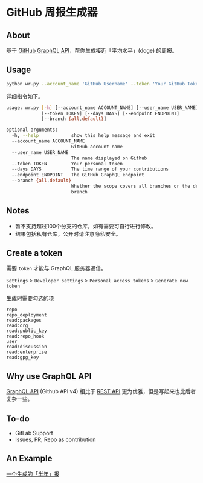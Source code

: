 # GitHub 周报生成器

## About
基于 [GitHub GraphQL API](https://docs.github.com/en/graphql)，帮你生成接近「平均水平」(doge) 的周报。


## Usage

```bash
python wr.py --account_name 'GitHub Username' --token 'Your GitHub Token' 
```

详细指令如下。


```bash
usage: wr.py [-h] [--account_name ACCOUNT_NAME] [--user_name USER_NAME]
             [--token TOKEN] [--days DAYS] [--endpoint ENDPOINT]
             [--branch {all,default}]

optional arguments:
  -h, --help            show this help message and exit
  --account_name ACCOUNT_NAME
                        GitHub account name
  --user_name USER_NAME
                        The name displayed on Github
  --token TOKEN         Your personal token
  --days DAYS           The time range of your contributions
  --endpoint ENDPOINT   The GitHub GraphQL endpoint
  --branch {all,default}
                        Whether the scope covers all branches or the default
                        branch
```

## Notes

- 暂不支持超过100个分支的仓库，如有需要可自行进行修改。
- 结果包括私有仓库，公开时请注意隐私安全。


## Create a token

需要 `token` 才能与 GraphQL 服务器通信。

`Settings` > `Developer settings` > `Personal access tokens` > `Generate new token`

生成时需要勾选的项
```
repo
repo_deployment
read:packages
read:org
read:public_key
read:repo_hook
user
read:discussion
read:enterprise
read:gpg_key
```


## Why use GraphQL API

[GraphQL API](https://docs.github.com/en/graphql) (Github API v4) 相比于 [REST API](https://docs.github.com/en/rest) 更为优雅，但是写起来也比后者复杂一些。


## To-do

- GitLab Support
- Issues, PR, Repo as contribution


## An Example

[一个生成的「半年」报](WeeklyReport.md)



